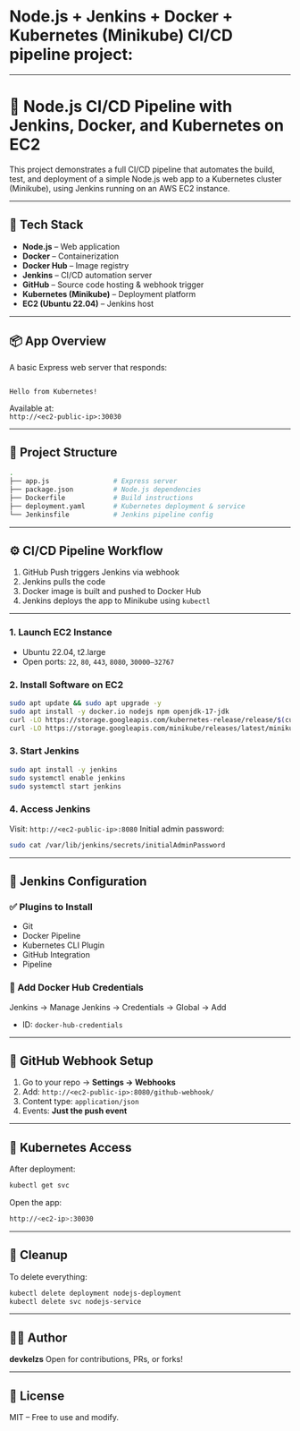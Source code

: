 # **Node.js + Jenkins + Docker + Kubernetes (Minikube) CI/CD pipeline** project:

---


# 🚀 Node.js CI/CD Pipeline with Jenkins, Docker, and Kubernetes on EC2

This project demonstrates a full CI/CD pipeline that automates the build, test, and deployment of a simple Node.js web app to a Kubernetes cluster (Minikube), using Jenkins running on an AWS EC2 instance.

---

## 🧱 Tech Stack

- **Node.js** – Web application
- **Docker** – Containerization
- **Docker Hub** – Image registry
- **Jenkins** – CI/CD automation server
- **GitHub** – Source code hosting & webhook trigger
- **Kubernetes (Minikube)** – Deployment platform
- **EC2 (Ubuntu 22.04)** – Jenkins host

---

## 📦 App Overview

A basic Express web server that responds:

```

Hello from Kubernetes!

````

Available at:  
`http://<ec2-public-ip>:30030`

---

## 📁 Project Structure

```bash
.
├── app.js                # Express server
├── package.json          # Node.js dependencies
├── Dockerfile            # Build instructions
├── deployment.yaml       # Kubernetes deployment & service
└── Jenkinsfile           # Jenkins pipeline config
````

---

## ⚙️ CI/CD Pipeline Workflow

1. GitHub Push triggers Jenkins via webhook
2. Jenkins pulls the code
3. Docker image is built and pushed to Docker Hub
4. Jenkins deploys the app to Minikube using `kubectl`

---

### 1. Launch EC2 Instance

* Ubuntu 22.04, t2.large
* Open ports: `22`, `80`, `443`, `8080`, `30000–32767`

### 2. Install Software on EC2

```bash
sudo apt update && sudo apt upgrade -y
sudo apt install -y docker.io nodejs npm openjdk-17-jdk
curl -LO https://storage.googleapis.com/kubernetes-release/release/$(curl -s https://storage.googleapis.com/kubernetes-release/release/stable.txt)/bin/linux/amd64/kubectl && chmod +x kubectl && sudo mv kubectl /usr/local/bin/
curl -LO https://storage.googleapis.com/minikube/releases/latest/minikube-linux-amd64 && sudo install minikube-linux-amd64 /usr/local/bin/minikube
```

### 3. Start Jenkins

```bash
sudo apt install -y jenkins
sudo systemctl enable jenkins
sudo systemctl start jenkins
```

### 4. Access Jenkins

Visit: `http://<ec2-public-ip>:8080`
Initial admin password:

```bash
sudo cat /var/lib/jenkins/secrets/initialAdminPassword
```

---

## 🔧 Jenkins Configuration

### ✅ Plugins to Install

* Git
* Docker Pipeline
* Kubernetes CLI Plugin
* GitHub Integration
* Pipeline

### 🔐 Add Docker Hub Credentials

Jenkins → Manage Jenkins → Credentials → Global → Add

* ID: `docker-hub-credentials`

---

## 🔁 GitHub Webhook Setup

1. Go to your repo → **Settings → Webhooks**
2. Add: `http://<ec2-public-ip>:8080/github-webhook/`
3. Content type: `application/json`
4. Events: **Just the push event**

---

## 📡 Kubernetes Access

After deployment:

```bash
kubectl get svc
```

Open the app:

```bash
http://<ec2-ip>:30030
```

---

## 🧼 Cleanup

To delete everything:

```bash
kubectl delete deployment nodejs-deployment
kubectl delete svc nodejs-service
```

---

## 🧑‍💻 Author
**devkelzs**
Open for contributions, PRs, or forks!

---

## 📜 License

MIT – Free to use and modify.

```
